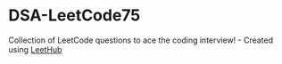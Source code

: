 # DSA-LeetCode75
Collection of LeetCode questions to ace the coding interview! - Created using [LeetHub](https://github.com/QasimWani/LeetHub)
